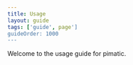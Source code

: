 ```yaml
---
title: Usage
layout: guide
tags: ['guide', page']
guideOrder: 1000
---
```


Welcome to the usage guide for pimatic.